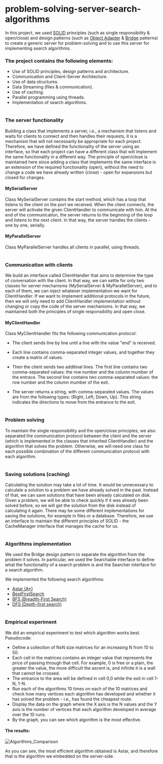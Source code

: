 # problem-solving-server-search-algorithms<br />

In this project, we used [SOLID](https://en.wikipedia.org/wiki/SOLID) principles (such as single responsibility & open/close) and design patterns (such as [Object Adapter](https://en.wikipedia.org/wiki/Adapter_pattern) & [Bridge](https://en.wikipedia.org/wiki/Bridge_pattern) patterns) to create a generic server for problem-solving and to use this server for implementing search algorithms. <br/>

### The project contains the following elements:<br />

* Use of SOLID principles, design patterns and architecture.<br />
* Communication and Client-Server Architecture.<br />
* Use of data structures.<br />
* Data Streaming (files & communication).<br />
* Use of caching.
* Parallel programming using threads.<br />
* Implementation of search algorithms.<br /><br />


### The server functionality
Building a class that implements a server, i.e., a mechanism that listens and waits for clients to connect and then handles their requests, it is a mechanism that will not necessarily be appropriate for each project.
Therefore, we have defined the functionality of the server using an interface, so that each project can have a different class that will implement the same functionality in a different way.
The principle of open/close is maintained here since adding a class that implements the same interface is an extension of the required functionality (open), without the need to change a code we have already written (close) - open for expansions but closed for changes.


#### MySerialServer
Class MySerialServer contains the start method, which has a loop that listens to the client on the port we received.
When the client connects, the server will activate the given ClientHandler to communicate with him.
At the end of the communication, the server returns to the beginning of the loop and listens to the next client.
In that way, the server handles the clients - one by one, serially.<br/>

#### MyParallelServer
Class MyParallelServer handles all clients in parallel, using threads.<br/><br/>


### Communication with clients
We build an interface called ClientHandler that aims to determine the type of conversation with the client. In that way, we can settle for only two classes for server mechanisms (MySerialServer & MyParallelServer), and to each of them, we can inject whatever implementation we want for ClientHandler.
If we want to implement additional protocols in the future, then we will only need to add ClientHandler implementation without changing or
copy the code of the server mechanisms. In that way, we maintained both the principles of single responsibility and open close.


#### MyClientHandler

Class MyClientHandler fits the following communication protocol:

* The client sends line by line until a line with the value "end" is received.

* Each line contains comma-separated integer values, and together they create a matrix of values.

* Then the client sends two additinal lines.
The first line contains two comma-separated values: the row number and the column mumber of the entrace.
The second line contains two comma-separated values: the row number and the column mumber of the exit.

* The server returns a string, with comma-separated values.
The values are from the following types: {Right, Left, Down, Up}. This string indicates the directions to move from the entrance to the exit.<br/><br/>


### Problem solving

To maintain the single responsibility and the open/close principles, we also separated the communication protocol between the client and the server (which is implemented in the classes that inherited ClientHandler) and the algorithm that solves the problem.
Otherwise, we will need one class for each possible combination of the different communication protocol with each algorithm.<br/><br/>


### Saving solutions (caching)

Calculating the solution may take a lot of time. It would be unnecessary to calculate a solution to a problem we have already solved in the past. Instead of that, we can save solutions that have been already calculated on disk. Given a problem, we will be able to check quickly if it was already been solved before, so we will get the solution from the disk instead of calculating it again. 
There may be some different implementations for saving the solutions, for example in files or a database. Therefore, we use an interface to maintain the different principles of SOLID - the CacheManager interface that manages the cache for us.<br/><br/>


### Algorithms implementation

We used the Bridge design pattern to separate the algorithm from the problem it solves.
In particular, we used the Searchable interface to define what the functionality of a search problem is and the Searcher interface for a search algorithm.<br/>

We implemented the following search algorithms:
* [Astar (A*)](https://en.wikipedia.org/wiki/A*_search_algorithm)
* [BestFirstSearch](https://en.wikipedia.org/wiki/Best-first_search)
* [BFS (Breadth-First Search)](https://en.wikipedia.org/wiki/Breadth-first_search)
* [DFS (Depth-first search)](https://en.wikipedia.org/wiki/Depth-first_search)<br/><br/>

### Empirical experiment
We did an empirical experiment to test which algorithm works best. Pseudocode:

* Define a collection of NxN size matrices for an increasing N from 10 to 50.
* Each cell in the matrices contains an integer value that represents the price of passing through that cell.
For example, 0 is free or a plain, the greater the value, the more difficult the ascent is, and infinite it is a wall that cannot be crossed.
* The entrance to the area will be defined in cell 0,0 while the exit in cell 1-N, 1-N.
* Run each of the algorithms 10 times on each of the 10 matrices and check how many vertices each algorithm has developed and whether it has solved the problem - i.e., has found the cheapest route.
* Display the data on the graph where the X axis is the N values and the Y axis is the number of vertices that each algorithm developed in average over the 10 runs.
* By the graph, you can see which algorithm is the most effective.


#### The results:
![Algorithms_Comparison](https://user-images.githubusercontent.com/45918740/98109866-f3493e00-1ea6-11eb-898d-dbe8633ad72f.png)


As you can see, the most efficient algorithm obtained is Astar, and therefore that is the algorithm we embedded on the server-side.
